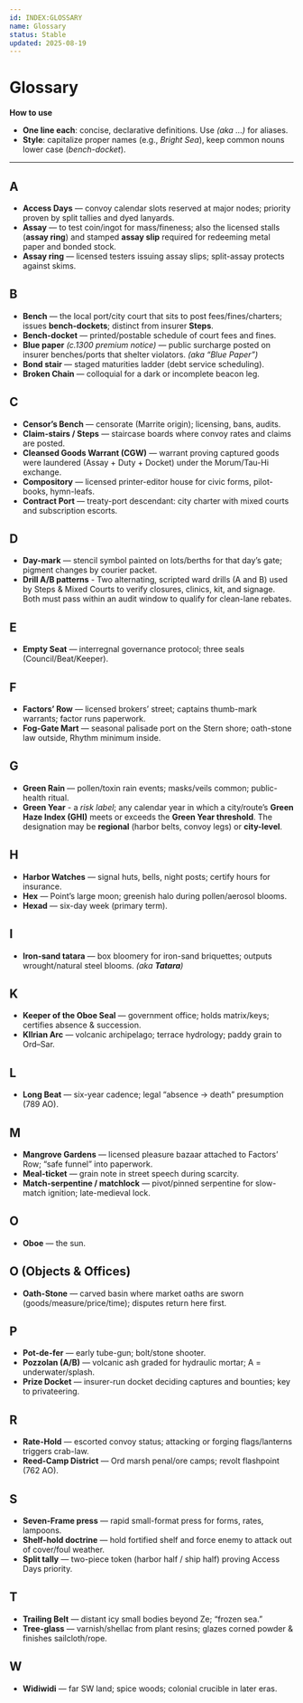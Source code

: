 ```yaml
---
id: INDEX:GLOSSARY
name: Glossary
status: Stable
updated: 2025-08-19
---
```


# Glossary

**How to use**
- **One line each**: concise, declarative definitions. Use *(aka …)* for aliases.   
- **Style**: capitalize proper names (e.g., *Bright Sea*), keep common nouns lower case (*bench-docket*).

---

## A

- **Access Days** — convoy calendar slots reserved at major nodes; priority proven by split tallies and dyed lanyards.  
- **Assay** — to test coin/ingot for mass/fineness; also the licensed stalls (**assay ring**) and stamped **assay slip** required for redeeming metal paper and bonded stock.  
- **Assay ring** — licensed testers issuing assay slips; split-assay protects against skims.

## B

- **Bench** — the local port/city court that sits to post fees/fines/charters; issues **bench-dockets**; distinct from insurer **Steps**.  
- **Bench-docket** — printed/postable schedule of court fees and fines.  
- **Blue paper** *(c.1300 premium notice)* — public surcharge posted on insurer benches/ports that shelter violators. *(aka “Blue Paper”)*  
- **Bond stair** — staged maturities ladder (debt service scheduling).  
- **Broken Chain** — colloquial for a dark or incomplete beacon leg.

## C

- **Censor’s Bench** — censorate (Marrite origin); licensing, bans, audits.  
- **Claim-stairs / Steps** — staircase boards where convoy rates and claims are posted.  
- **Cleansed Goods Warrant (CGW)** — warrant proving captured goods were laundered (Assay + Duty + Docket) under the Morum/Tau-Hi exchange.  
- **Compository** — licensed printer-editor house for civic forms, pilot-books, hymn-leafs.  
- **Contract Port** — treaty-port descendant: city charter with mixed courts and subscription escorts.  

## D

- **Day-mark** — stencil symbol painted on lots/berths for that day’s gate; pigment changes by courier packet.
- **Drill A/B patterns** - Two alternating, scripted ward drills (A and B) used by Steps & Mixed Courts to verify closures, clinics, kit, and signage. Both must pass within an audit window to qualify for clean-lane rebates.

## E

- **Empty Seat** — interregnal governance protocol; three seals (Council/Beat/Keeper).  

## F

- **Factors’ Row** — licensed brokers’ street; captains thumb-mark warrants; factor runs paperwork.  
- **Fog-Gate Mart** — seasonal palisade port on the Stern shore; oath-stone law outside, Rhythm minimum inside.  

## G

- **Green Rain** — pollen/toxin rain events; masks/veils common; public-health ritual.
- **Green Year** -  a *risk label*; any calendar year in which a city/route’s **Green Haze Index (GHI)** meets or exceeds the **Green Year threshold**. The designation may be **regional** (harbor belts, convoy legs) or **city-level**. 

## H

- **Harbor Watches** — signal huts, bells, night posts; certify hours for insurance.  
- **Hex** — Point’s large moon; greenish halo during pollen/aerosol blooms.
- **Hexad** — six-day week (primary term).

## I

- **Iron-sand tatara** — box bloomery for iron-sand briquettes; outputs wrought/natural steel blooms. *(aka **Tatara**)*

## K

- **Keeper of the Oboe Seal** — government office; holds matrix/keys; certifies absence & succession.  
- **Kllrian Arc** — volcanic archipelago; terrace hydrology; paddy grain to Ord–Sar.

## L

- **Long Beat** — six-year cadence; legal “absence → death” presumption (789 AO).

## M

- **Mangrove Gardens** — licensed pleasure bazaar attached to Factors’ Row; “safe funnel” into paperwork.  
- **Meal-ticket** — grain note in street speech during scarcity.  
- **Match-serpentine / matchlock** — pivot/pinned serpentine for slow-match ignition; late-medieval lock.

## O

- **Oboe** — the sun.

## O (Objects & Offices)

- **Oath-Stone** — carved basin where market oaths are sworn (goods/measure/price/time); disputes return here first.

## P

- **Pot-de-fer** — early tube-gun; bolt/stone shooter.  
- **Pozzolan (A/B)** — volcanic ash graded for hydraulic mortar; A = underwater/splash.  
- **Prize Docket** — insurer-run docket deciding captures and bounties; key to privateering.

## R

- **Rate-Hold** — escorted convoy status; attacking or forging flags/lanterns triggers crab-law.  
- **Reed-Camp District** — Ord marsh penal/ore camps; revolt flashpoint (762 AO).

## S

- **Seven-Frame press** — rapid small-format press for forms, rates, lampoons.  
- **Shelf-hold doctrine** — hold fortified shelf and force enemy to attack out of cover/foul weather.  
- **Split tally** — two-piece token (harbor half / ship half) proving Access Days priority.

## T

- **Trailing Belt** — distant icy small bodies beyond Ze; “frozen sea.”  
- **Tree-glass** — varnish/shellac from plant resins; glazes corned powder & finishes sailcloth/rope.

## W

- **Widiwidi** — far SW land; spice woods; colonial crucible in later eras.

